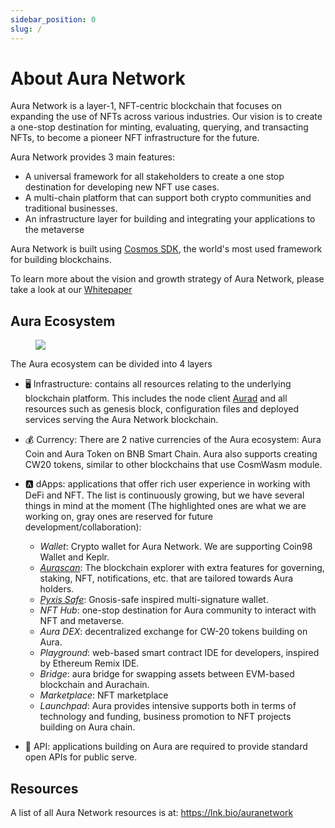 ```yaml
---
sidebar_position: 0
slug: /
---
```


# About Aura Network
Aura Network is a layer-1, NFT-centric blockchain that focuses on expanding the use of NFTs across various industries. Our vision is to create a one-stop destination for minting, evaluating, querying, and transacting NFTs, to become a pioneer NFT infrastructure for the future.

Aura Network provides 3 main features:

- A universal framework for all stakeholders to create a one stop destination for developing new NFT use cases.
- A multi-chain platform that can support both crypto communities and traditional businesses.
- An infrastructure layer for building and integrating your applications to the metaverse

Aura Network is built using [Cosmos SDK](https://v1.cosmos.network/sdk), the world's most used framework for building blockchains.

To learn more about the vision and growth strategy of Aura Network, please take a look at our [Whitepaper](https://github.com/aura-nw/whitepaper/blob/main/release/Aura_Network___whitepaper.pdf)

## Aura Ecosystem
<figure>
  <img src="/img/graphic/auraeco.png"/>
</figure>

The Aura ecosystem can be divided into 4 layers

- 🖥 Infrastructure: contains all resources relating to the underlying blockchain platform. This includes the node client [Aurad](https://github.com/aura-nw/aura) and all resources such as genesis block, configuration files and deployed services serving the Aura Network blockchain.
- 💰 Currency: There are 2 native currencies of the Aura ecosystem: Aura Coin and Aura Token on BNB Smart Chain. Aura also supports creating CW20 tokens, similar to other blockchains that use CosmWasm module.
- 🅰 dApps: applications that offer rich user experience in working with DeFi and NFT. The list is continuously growing, but we have several things in mind at the moment (The highlighted ones are what we are working on, gray ones are reserved for future development/collaboration):
    - *Wallet*: Crypto wallet for Aura Network. We are supporting Coin98 Wallet and Keplr.
	- [*Aurascan*](../../product/aurascan): The blockchain explorer with extra features for governing, staking, NFT, notifications, etc. that are tailored towards Aura holders. 	
	- [*Pyxis Safe*](../../product/pyxis-safe): Gnosis-safe inspired multi-signature wallet.
	- *NFT Hub*: one-stop destination for Aura community to interact with NFT and metaverse.
	- *Aura DEX*: decentralized exchange for CW-20 tokens building on Aura.
	- *Playground*: web-based smart contract IDE for developers, inspired by Ethereum Remix IDE.
	- *Bridge*: aura bridge for swapping assets between EVM-based blockchain and Aurachain.
	- *Marketplace*: NFT marketplace
	- *Launchpad*: Aura provides intensive supports both in terms of technology and funding, business promotion to NFT projects building on Aura chain.

- 📑 API: applications building on Aura are required to provide standard open APIs for public serve.

## Resources
A list of all Aura Network resources is at: https://lnk.bio/auranetwork
